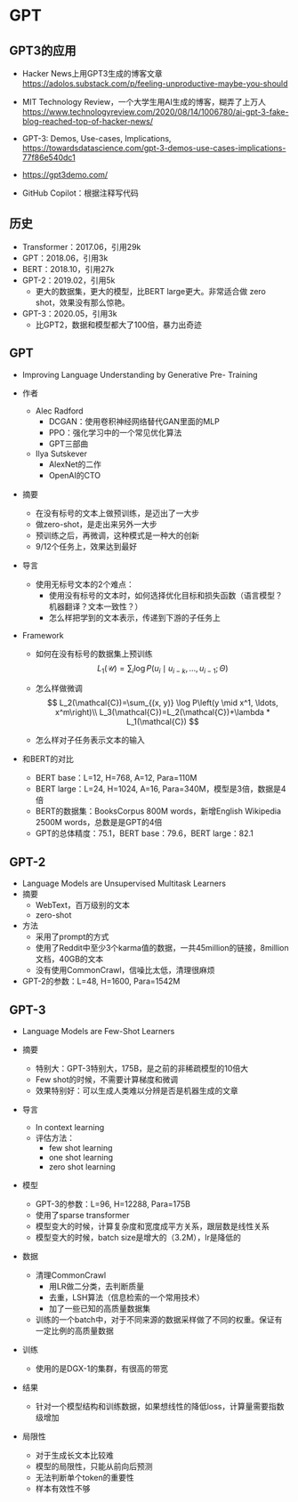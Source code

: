 # GPT

## GPT3的应用

- Hacker News上用GPT3生成的博客文章 https://adolos.substack.com/p/feeling-unproductive-maybe-you-should
- MIT Technology Review，一个大学生用AI生成的博客，糊弄了上万人 https://www.technologyreview.com/2020/08/14/1006780/ai-gpt-3-fake-blog-reached-top-of-hacker-news/
- GPT-3: Demos, Use-cases, Implications, https://towardsdatascience.com/gpt-3-demos-use-cases-implications-77f86e540dc1

- https://gpt3demo.com/
- GitHub Copilot：根据注释写代码

## 历史

- Transformer：2017.06，引用29k
- GPT：2018.06，引用3k
- BERT：2018.10，引用27k
- GPT-2：2019.02，引用5k
  - 更大的数据集，更大的模型，比BERT large更大。非常适合做 zero shot，效果没有那么惊艳。
- GPT-3：2020.05，引用3k
  - 比GPT2，数据和模型都大了100倍，暴力出奇迹



## GPT

- Improving Language Understanding by Generative Pre- Training
- 作者
  - Alec Radford
    - DCGAN：使用卷积神经网络替代GAN里面的MLP
    - PPO：强化学习中的一个常见优化算法
    - GPT三部曲
  - Ilya Sutskever
    - AlexNet的二作
    - OpenAI的CTO

- 摘要

  - 在没有标号的文本上做预训练，是迈出了一大步
  - 做zero-shot，是走出来另外一大步
  - 预训练之后，再微调，这种模式是一种大的创新
  - 9/12个任务上，效果达到最好

- 导言

  - 使用无标号文本的2个难点：
    - 使用没有标号的文本时，如何选择优化目标和损失函数（语言模型？机器翻译？文本一致性？）
    - 怎么样把学到的文本表示，传递到下游的子任务上

- Framework

  - 如何在没有标号的数据集上预训练
    $$
    L_1(\mathcal{U})=\sum_i \log P\left(u_i \mid u_{i-k}, \ldots, u_{i-1} ; \Theta\right)
    $$

  - 怎么样做微调
    $$
    L_2(\mathcal{C})=\sum_{(x, y)} \log P\left(y \mid x^1, \ldots, x^m\right)\\
    L_3(\mathcal{C})=L_2(\mathcal{C})+\lambda * L_1(\mathcal{C})
    $$

  - 怎么样对子任务表示文本的输入

- 和BERT的对比

  - BERT base：L=12, H=768, A=12, Para=110M
  - BERT large：L=24, H=1024, A=16, Para=340M，模型是3倍，数据是4倍
  - BERT的数据集：BooksCorpus 800M words，新增English Wikipedia 2500M words，总数是是GPT的4倍
  - GPT的总体精度：75.1，BERT base：79.6，BERT large：82.1



## GPT-2

- Language Models are Unsupervised Multitask Learners
- 摘要
  - WebText，百万级别的文本
  - zero-shot
- 方法
  - 采用了prompt的方式
  - 使用了Reddit中至少3个karma值的数据，一共45million的链接，8million 文档，40GB的文本
  - 没有使用CommonCrawl，信噪比太低，清理很麻烦
- GPT-2的参数：L=48, H=1600, Para=1542M



## GPT-3

- Language Models are Few-Shot Learners
- 摘要
  - 特别大：GPT-3特别大，175B，是之前的非稀疏模型的10倍大
  - Few shot的时候，不需要计算梯度和微调
  - 效果特别好：可以生成人类难以分辨是否是机器生成的文章

- 导言
  - In context learning
  - 评估方法：
    - few shot learning
    - one shot learning
    - zero shot learning

- 模型
  - GPT-3的参数：L=96, H=12288, Para=175B
  - 使用了sparse transformer
  - 模型变大的时候，计算复杂度和宽度成平方关系，跟层数是线性关系
  - 模型变大的时候，batch size是增大的（3.2M），lr是降低的

- 数据
  - 清理CommonCrawl
    - 用LR做二分类，去判断质量
    - 去重，LSH算法（信息检索的一个常用技术）
    - 加了一些已知的高质量数据集
  - 训练的一个batch中，对于不同来源的数据采样做了不同的权重。保证有一定比例的高质量数据
- 训练
  - 使用的是DGX-1的集群，有很高的带宽

- 结果
  - 针对一个模型结构和训练数据，如果想线性的降低loss，计算量需要指数级增加
- 局限性
  - 对于生成长文本比较难
  - 模型的局限性，只能从前向后预测
  - 无法判断单个token的重要性
  - 样本有效性不够









